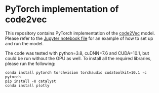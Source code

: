 # PyTorch implementation of code2vec

This repository contains PyTorch implementation of the [code2Vec](https://github.com/tech-srl/code2vec) model.
Please refer to the [Jupyter notebook file](https://github.com/Dargones/code2VecPyTorch/blob/main/Main.ipynb) for an 
example of how to set up and run the model.

The code was tested with python=3.8, cuDNN=7.6 and CUDA=10.1, but could be run without the GPU as well.
To install all the required libraries, please run the following:

```
conda install pytorch torchvision torchaudio cudatoolkit=10.1 -c pytorch
pip install -U catalyst
conda install plotly
```